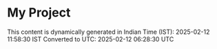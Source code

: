 # My Project

This content is dynamically generated in Indian Time (IST): 2025-02-12 11:58:30 IST
Converted to UTC: 2025-02-12 06:28:30 UTC
